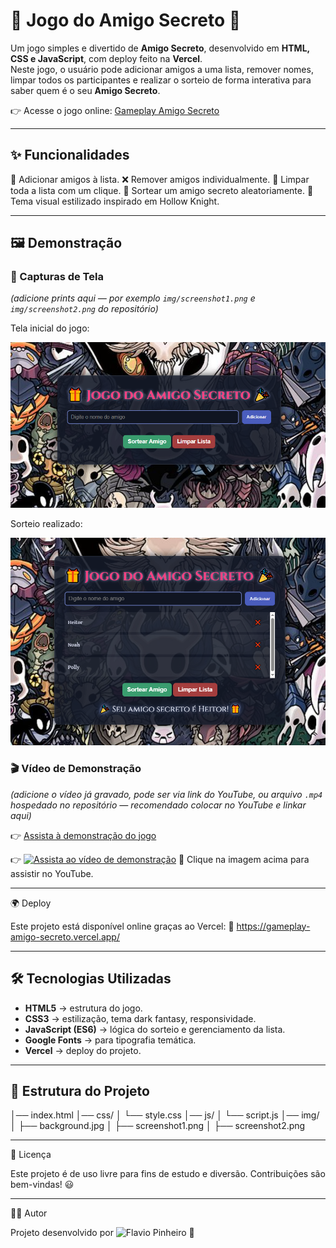 # 🎁 Jogo do Amigo Secreto 🎉

Um jogo simples e divertido de **Amigo Secreto**, desenvolvido em **HTML, CSS e JavaScript**, com deploy feito na **Vercel**.  
Neste jogo, o usuário pode adicionar amigos a uma lista, remover nomes, limpar todos os participantes e realizar o sorteio de forma interativa para saber quem é o seu **Amigo Secreto**.  

👉 Acesse o jogo online: [Gameplay Amigo Secreto](https://gameplay-amigo-secreto.vercel.app/)

---

## ✨ Funcionalidades

📝 Adicionar amigos à lista.
❌ Remover amigos individualmente.
🔄 Limpar toda a lista com um clique.
🎲 Sortear um amigo secreto aleatoriamente.
🎨 Tema visual estilizado inspirado em Hollow Knight.

---

## 🖼️ Demonstração

### 📸 Capturas de Tela
*(adicione prints aqui — por exemplo `img/screenshot1.png` e `img/screenshot2.png` do repositório)*

Tela inicial do jogo:

![Tela inicial do jogo](img/screenshot1.png)

Sorteio realizado:

![Sorteio realizado](img/screenshot2.png)

### 🎬 Vídeo de Demonstração
*(adicione o vídeo já gravado, pode ser via link do YouTube, ou arquivo `.mp4` hospedado no repositório — recomendado colocar no YouTube e linkar aqui)*

👉 [Assista à demonstração do jogo](https://youtu.be/psb9LHWZLpU)

👉 [![Assista ao vídeo de demonstração](https://img.youtube.com/vi/psb9LHWZLpU/maxresdefault.jpg)](https://www.youtube.com/watch?v=psb9LHWZLpU)
🎥 Clique na imagem acima para assistir no YouTube.

---

🌍 Deploy

Este projeto está disponível online graças ao Vercel:
🔗 https://gameplay-amigo-secreto.vercel.app/

---

## 🛠️ Tecnologias Utilizadas

- **HTML5** → estrutura do jogo.  
- **CSS3** → estilização, tema dark fantasy, responsividade.  
- **JavaScript (ES6)** → lógica do sorteio e gerenciamento da lista.  
- **Google Fonts** → para tipografia temática.
- **Vercel** → deploy do projeto.

---

## 📂 Estrutura do Projeto

│── index.html
│── css/
│ └── style.css
│── js/
│ └── script.js
│── img/
│ ├── background.jpg
│ ├── screenshot1.png
│ ├── screenshot2.png

---

📜 Licença

Este projeto é de uso livre para fins de estudo e diversão.
Contribuições são bem-vindas! 😃

---

👨‍💻 Autor

Projeto desenvolvido por ![Flavio Pinheiro](https://github.com/FlavioHN) 🚀
